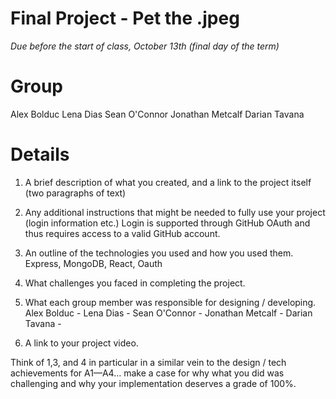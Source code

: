 # Final Project - Pet the .jpeg
*Due before the start of class, October 13th (final day of the term)*

# Group
Alex Bolduc
Lena Dias
Sean O'Connor
Jonathan Metcalf
Darian Tavana

# Details

1. A brief description of what you created, and a link to the project itself (two paragraphs of text)

<second paragraph>
<glitch link>

2. Any additional instructions that might be needed to fully use your project (login information etc.)
Login is supported through GitHub OAuth and thus requires access to a valid GitHub account.

3. An outline of the technologies you used and how you used them.
Express, MongoDB, React, Oauth

4. What challenges you faced in completing the project.


5. What each group member was responsible for designing / developing.
Alex Bolduc - 
Lena Dias - 
Sean O'Connor - 
Jonathan Metcalf - 
Darian Tavana - 

6. A link to your project video.
<youtube link>

Think of 1,3, and 4 in particular in a similar vein to the design / tech achievements for A1—A4… make a case for why what you did was challenging and why your implementation deserves a grade of 100%.

